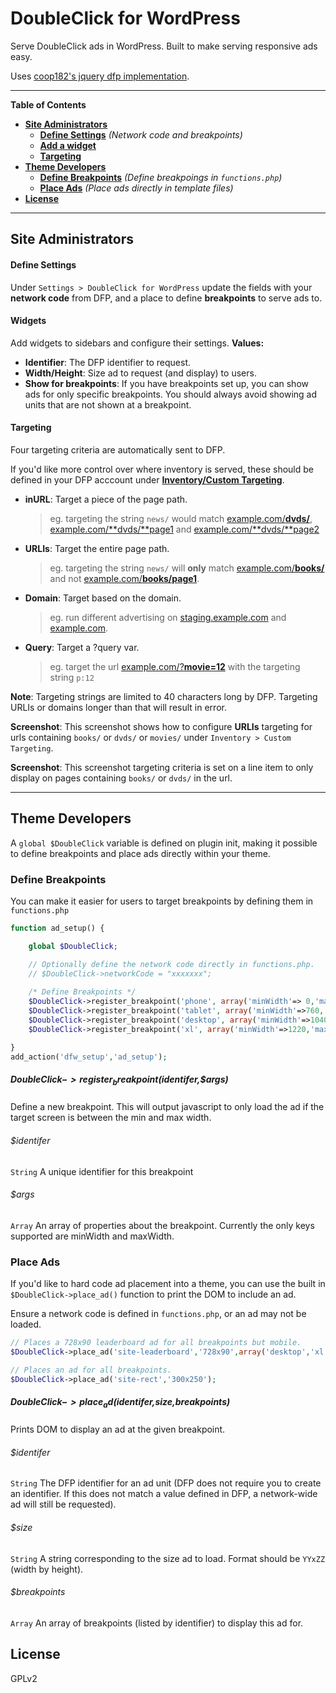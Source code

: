 # DoubleClick for WordPress

Serve DoubleClick ads in WordPress. Built to make serving responsive ads easy.

Uses [coop182's jquery dfp implementation](https://github.com/coop182/jquery.dfp.js).

* * *

__Table of Contents__

 - [__Site Administrators__](#site-administrators)
 	- [__Define Settings__](#define-settings) _(Network code and breakpoints)_
 	- [__Add a widget__](#widgets)
 	- [__Targeting__](#targeting)
 - [__Theme Developers__](#theme-developers)
	- [__Define Breakpoints__](#define-breakpoints) _(Define breakpoings in `functions.php`)_
	- [__Place Ads__](#place-ads) _(Place ads directly in template files)_
 - [__License__](#license)

* * *

## Site Administrators


#### Define Settings

Under `Settings > DoubleClick for WordPress` update the fields with your **network code** from DFP, and a place to define **breakpoints** to serve ads to.

#### Widgets

Add widgets to sidebars and configure their settings. __Values:__

 - __Identifier__: The DFP identifier to request.
 - __Width/Height__: Size ad to request (and display) to users.
 - __Show for breakpoints__: If you have breakpoints set up, you can show ads for only specific breakpoints. You should always avoid showing ad units that are not shown at a breakpoint.

#### Targeting

Four targeting criteria are automatically sent to DFP. 

If you'd like more control over where inventory is served, these should be defined in your DFP acccount under [__Inventory/Custom Targeting__](https://support.google.com/dfp_sb/answer/2983838?hl=en).

 - __inURL__: Target a piece of the page path. 

	> eg. targeting the string `news/` would match [example.com/**dvds/**](http://example.com/news/), [example.com/**dvds/**page1](http://example.com/news/page1) and [example.com/**dvds/**page2](http://example.com/news/page2)

 - __URLIs__: Target the entire page path.

	> eg. targeting the string `news/` will **only** match [example.com/**books/**](http://example.com/news/) and not [example.com/**books/page1**](http://example.com/news/page1).

 - __Domain__: Target based on the domain.

	> eg. run different advertising on [staging.example.com](http://staging.example.com) and [example.com](http://example.com).

 - __Query__: Target a ?query var.

	> eg. target the url [example.com/?**movie=12**](http://example.com/news/) with the 
targeting string `p:12`

__Note__: Targeting strings are limited to 40 characters long by DFP. Targeting URLIs or domains longer than that will result in error.

__Screenshot__: This screenshot shows how to configure **URLIs** targeting for urls containing `books/` or `dvds/` or `movies/` under `Inventory > Custom Targeting`.

__Screenshot__: This screenshot targeting criteria is set on a line item to only display on pages containing `books/` or `dvds/` in the url.

* * *

## Theme Developers

A `global $DoubleClick` variable is defined on plugin init, making it possible to define breakpoints
and place ads directly within your theme.

### Define Breakpoints

You can make it easier for users to target breakpoints by defining them in `functions.php`

```php
function ad_setup() {

	global $DoubleClick;

	// Optionally define the network code directly in functions.php.
	// $DoubleClick->networkCode = "xxxxxxx";
		
	/* Define Breakpoints */
	$DoubleClick->register_breakpoint('phone', array('minWidth'=> 0,'maxWidth'=>720));
	$DoubleClick->register_breakpoint('tablet', array('minWidth'=>760,'maxWidth'=>1040));
	$DoubleClick->register_breakpoint('desktop', array('minWidth'=>1040,'maxWidth'=>1220));
	$DoubleClick->register_breakpoint('xl', array('minWidth'=>1220,'maxWidth'=>9999));

}
add_action('dfw_setup','ad_setup');
```

##### $DoubleClick->register_breakpoint($identifer,$args)
    
Define a new breakpoint. This will output javascript to only load the ad if the target screen is between the min and max width.

###### $identifer
`String` A unique identifier for this breakpoint

###### $args
`Array` An array of properties about the breakpoint. Currently the only keys supported are minWidth and maxWidth.

### Place Ads

If you'd like to hard code ad placement into a theme, you can use the built in 
`$DoubleClick->place_ad()` function to print the DOM to include an ad.

Ensure a network code is defined in `functions.php`, or an ad may not be loaded.

```php
// Places a 728x90 leaderboard ad for all breakpoints but mobile.
$DoubleClick->place_ad('site-leaderboard','728x90',array('desktop','xl','tablet'));

// Places an ad for all breakpoints.
$DoubleClick->place_ad('site-rect','300x250');
```

##### $DoubleClick->place_ad($identifer,$size,$breakpoints)
    
Prints DOM to display an ad at the given breakpoint.

###### $identifer

`String` The DFP identifier for an ad unit (DFP does not require you to create an identifier. If this does not match a value defined in DFP, a network-wide ad will still be requested).

###### $size

`String` A string corresponding to the size ad to load. Format should be `YYxZZ` (width by height).

###### $breakpoints

`Array` An array of breakpoints (listed by identifier) to display this ad for.

## License

GPLv2

